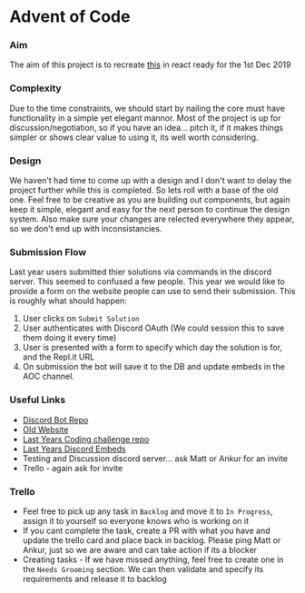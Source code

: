 # Advent of Code

### Aim
The aim of this project is to recreate [this](https://zero-to-mastery.github.io/zero-to-mastery-website/events/advent-of-code.html) in react ready for the 1st Dec 2019

### Complexity
Due to the time constraints, we should start by nailing the core must have functionality in a simple yet elegant mannor. Most of the project is up for discussion/negotiation, so if you have an idea... pitch it, if it makes things simpler or shows clear value to using it, its well worth considering. 

### Design
We haven't had time to come up with a design and I don't want to delay the project further while this is completed. So lets roll with a base of the old one. Feel free to be creative as you are building out components, but again keep it simple, elegant and easy for the next person to continue the design system. Also make sure your changes are relected everywhere they appear, so we don't end up with inconsistancies. 

### Submission Flow
Last year users submitted thier solutions via commands in the discord server. This seemed to confused a few people. 
This year we would like to provide a form on the website people can use to send their submission. This is roughly what should happen:

1. User clicks on `Submit Solution`
2. User authenticates with Discord OAuth (We could session this to save them doing it every time)
3. User is presented with a form to specify which day the solution is for, and the Repl.it URL
4. On submission the bot will save it to the DB and update embeds in the AOC channel.

### Useful Links
- [Discord Bot Repo](https://github.com/zeroDevs/Advent-Bot)
- [Old Website](https://zero-to-mastery.github.io/zero-to-mastery-website/events/advent-of-code.html)
- [Last Years Coding challenge repo](https://github.com/zero-to-mastery/coding_challenge-12)
- [Last Years Discord Embeds](https://cdn.discordapp.com/attachments/598312632407293963/642793643379261471/unknown.png)
- Testing and Discussion discord server... ask Matt or Ankur for an invite
- Trello - again ask for invite 

### Trello
 - Feel free to pick up any task in `Backlog` and move it to `In Progress`, assign it to yourself so everyone knows who is working on it
 - If you cant complete the task, create a PR with what you have and update the trello card and place back in backlog. Please ping Matt or Ankur, just so we are aware and can take action if its a blocker
 - Creating tasks - If we have missed anything, feel free to create one in the `Needs Grooming` section. We can then validate and specify its requirements and release it to backlog
 
 

